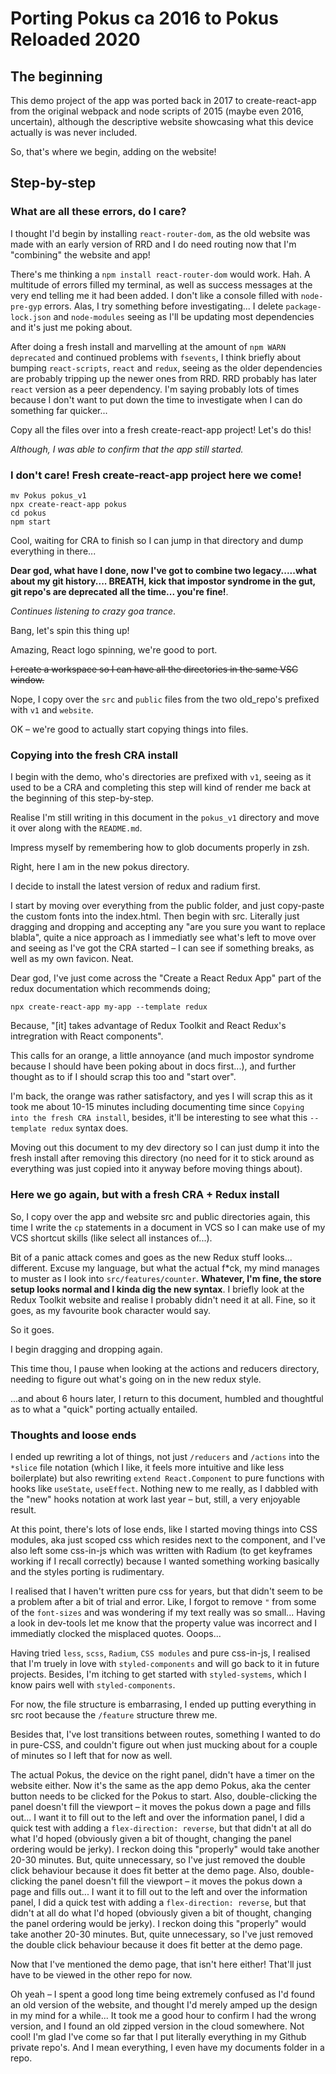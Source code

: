 # Porting Pokus ca 2016 to Pokus Reloaded 2020

## The beginning

This demo project of the app was ported back in 2017 to create-react-app from the original webpack and node scripts of 2015 (maybe even 2016, uncertain), although the descriptive website showcasing what this device actually is was never included.

So, that's where we begin, adding on the website!

## Step-by-step

### What are all these errors, do I care?

I thought I'd begin by installing `react-router-dom`, as the old website was made with an early version of RRD and I do need routing now that I'm "combining" the website and app!

There's me thinking a `npm install react-router-dom` would work. Hah. A multitude of errors filled my terminal, as well as success messages at the very end telling me it had been added. I don't like a console filled with `node-pre-gyp` errors. Alas, I try something before investigating... I delete `package-lock.json` and `node-modules` seeing as I'll be updating most dependencies and it's just me poking about.

After doing a fresh install and marvelling at the amount of `npm WARN deprecated` and continued problems with `fsevents`, I think briefly about bumping `react-scripts`, `react` and `redux`, seeing as the older dependencies are probably tripping up the newer ones from RRD. RRD probably has later `react` version as a peer dependency. I'm saying probably lots of times because I don't want to put down the time to investigate when I can do something far quicker...

Copy all the files over into a fresh create-react-app project!
Let's do this!

_Although, I was able to confirm that the app still started._

### I don't care! Fresh create-react-app project here we come!

```
mv Pokus pokus_v1
npx create-react-app pokus
cd pokus
npm start
```

Cool, waiting for CRA to finish so I can jump in that directory and dump everything in there...

**Dear god, what have I done, now I've got to combine two legacy.....what about my git history.... BREATH, kick that impostor syndrome in the gut, git repo's are deprecated all the time... you're fine!**.

_Continues listening to crazy goa trance_.

Bang, let's spin this thing up!

Amazing, React logo spinning, we're good to port.

~~I create a workspace so I can have all the directories in the same VSC window.~~

Nope, I copy over the `src` and `public` files from the two old_repo's prefixed with `v1` and `website`.

OK – we're good to actually start copying things into files.

### Copying into the fresh CRA install

I begin with the demo, who's directories are prefixed with `v1`, seeing as it used to be a CRA and completing this step will kind of render me back at the beginning of this step-by-step.

Realise I'm still writing in this document in the `pokus_v1` directory and move it over along with the `README.md`.

Impress myself by remembering how to glob documents properly in zsh.

Right, here I am in the new pokus directory.

I decide to install the latest version of redux and radium first.

I start by moving over everything from the public folder, and just copy-paste the custom fonts into the index.html. Then begin with src. Literally just dragging and dropping and accepting any "are you sure you want to replace blabla", quite a nice approach as I immediatly see what's left to move over and seeing as I've got the CRA started – I can see if something breaks, as well as my own favicon. Neat.

Dear god, I've just come across the "Create a React Redux App" part of the redux documentation which recommends doing;

```
npx create-react-app my-app --template redux
```

Because, "[it] takes advantage of Redux Toolkit and React Redux's intregration with React components".

This calls for an orange, a little annoyance (and much impostor syndrome because I should have been poking about in docs first...), and further thought as to if I should scrap this too and "start over".

I'm back, the orange was rather satisfactory, and yes I will scrap this as it took me about 10-15 minutes including documenting time since `Copying into the fresh CRA install`, besides, it'll be interesting to see what this `--template redux` syntax does.

Moving out this document to my dev directory so I can just dump it into the fresh install after removing this directory (no need for it to stick around as everything was just copied into it anyway before moving things about).

### Here we go again, but with a fresh CRA + Redux install

So, I copy over the app and website src and public directories again, this time I write the `cp` statements in a document in VCS so I can make use of my VCS shortcut skills (like select all instances of...).

Bit of a panic attack comes and goes as the new Redux stuff looks... different. Excuse my language, but what the actual f\*ck, my mind manages to muster as I look into `src/features/counter`. **Whatever, I'm fine, the store setup looks normal and I kinda dig the new syntax**. I briefly look at the Redux Toolkit website and realise I probably didn't need it at all. Fine, so it goes, as my favourite book character would say.

So it goes.

I begin dragging and dropping again.

This time thou, I pause when looking at the actions and reducers directory, needing to figure out what's going on in the new redux style.

...and about 6 hours later, I return to this document, humbled and thoughtful as to what a "quick" porting actually entailed.

### Thoughts and loose ends

I ended up rewriting a lot of things, not just `/reducers` and `/actions` into the `*slice` file notation (which I like, it feels more intuitive and like less boilerplate) but also rewriting `extend React.Component` to pure functions with hooks like `useState`, `useEffect`. Nothing new to me really, as I dabbled with the "new" hooks notation at work last year – but, still, a very enjoyable result.

At this point, there's lots of lose ends, like I started moving things into CSS modules, aka just scoped css which resides next to the component, and I've also left some css-in-js which was written with Radium (to get keyframes working if I recall correctly) because I wanted something working basically and the styles porting is rudimentary.

I realised that I haven't written pure css for years, but that didn't seem to be a problem after a bit of trial and error. Like, I forgot to remove `"` from some of the `font-sizes` and was wondering if my text really was so small... Having a look in dev-tools let me know that the property value was incorrect and I immediatly clocked the misplaced quotes. Ooops...

Having tried `less`, `scss`, `Radium`, `CSS modules` and pure css-in-js, I realised that I'm truely in love with `styled-components` and will go back to it in future projects. Besides, I'm itching to get started with `styled-systems`, which I know pairs well with `styled-components`.

For now, the file structure is embarrasing, I ended up putting everything in src root because the `/feature` structure threw me.

Besides that, I've lost transitions between routes, something I wanted to do in pure-CSS, and couldn't figure out when just mucking about for a couple of minutes so I left that for now as well.

The actual Pokus, the device on the right panel, didn't have a timer on the website either. Now it's the same as the app demo Pokus, aka the center button needs to be clicked for the Pokus to start. Also, double-clicking the panel doesn't fill the viewport – it moves the pokus down a page and fills out... I want it to fill out to the left and over the information panel, I did a quick test with adding a `flex-direction: reverse`, but that didn't at all do what I'd hoped (obviously given a bit of thought, changing the panel ordering would be jerky). I reckon doing this "properly" would take another 20-30 minutes. But, quite unnecessary, so I've just removed the double click behaviour because it does fit better at the demo page.
Also, double-clicking the panel doesn't fill the viewport – it moves the pokus down a page and fills out... I want it to fill out to the left and over the information panel, I did a quick test with adding a `flex-direction: reverse`, but that didn't at all do what I'd hoped (obviously given a bit of thought, changing the panel ordering would be jerky). I reckon doing this "properly" would take another 20-30 minutes. But, quite unnecessary, so I've just removed the double click behaviour because it does fit better at the demo page.

Now that I've mentioned the demo page, that isn't here either! That'll just have to be viewed in the other repo for now.

Oh yeah – I spent a good long time being extremely confused as I'd found an old version of the website, and thought I'd merely amped up the design in my mind for a while... It took me a good hour to confirm I had the wrong version, and I found an old zipped version in the cloud somewhere. Not cool! I'm glad I've come so far that I put literally everything in my Github private repo's. And I mean everything, I even have my documents folder in a repo.
